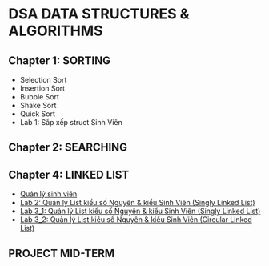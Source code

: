#                   DSA DATA STRUCTURES & ALGORITHMS
## Chapter 1: SORTING
- Selection Sort
- Insertion Sort
- Bubble Sort
- Shake Sort
- Quick Sort
- Lab 1: Sắp xếp struct Sinh Viên
## Chapter 2: SEARCHING
## Chapter 4: LINKED LIST
- [Quản lý sinh viên](https://github.com/ltaamlee/DSA-Data-Structures-Algorithms/blob/main/LINKED%20LIST/QLSV.cpp)
- [Lab 2: Quản lý List kiểu số Nguyên & kiểu Sinh Viên (Singly Linked List)](https://github.com/ltaamlee/DSA-Data-Structures-Algorithms/blob/main/LINKED%20LIST/LAB2.cpp)
- [Lab 3_1: Quản lý List kiểu số Nguyên & kiểu Sinh Viên (Singly Linked List)](https://github.com/ltaamlee/DSA-Data-Structures-Algorithms/blob/main/LINKED%20LIST/LAB3_1.cpp)
- [Lab 3_2: Quản lý List kiểu số Nguyên & kiểu Sinh Viên (Circular Linked List)](https://github.com/ltaamlee/DSA-Data-Structures-Algorithms/blob/main/LINKED%20LIST/LAB3_2.cpp)
## PROJECT MID-TERM
